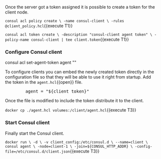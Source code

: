 Once the server got a token assigned it is possible to create a token for the client node.

`consul acl policy create \
  -name consul-client \
  -rules @client_policy.hcl`{{execute T1}}

`consul acl token create \
  -description "consul-client agent token" \
  -policy-name consul-client | tee client.token`{{execute T1}}


### Configure Consul client

consul acl set-agent-token agent "<agent token here>"

To configure clients you can embed the newly created token directly in the configuration file so that they will be able to use it right from startup. Add the token in the `agent.hcl`{{open}} file.

<pre class="file" data-filename="agent.hcl" data-target="insert" data-marker="        agent =">
        agent = "${client_token}"
</pre>

Once the file is modified to include the token distribute it to the client.

`docker cp ./agent.hcl volumes:/client/agent.hcl`{{execute T3}}

### Start Consul client

Finally start the Consul client.

`docker run \
    -d \
    -v client_config:/etc/consul.d \
    --name=client \
    consul agent \
     -node=client-1 \
     -join=${CONSUL_HTTP_ADDR} \
     -config-file=/etc/consul.d/client.json`{{execute T3}}

